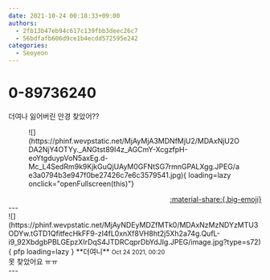 ```yaml
---
date: 2021-10-24 00:18:33+09:00
authors:
  - 2fb13b47eb94c617c139fbb3deec26c7
  - 56bdfafb606d9ce1b4ecdd572595e242
categories:
  - Seoyeon
---
```


# 0-89736240

<div class="post-container" markdown="1">
<div class="content-container md-sidebar__scrollwrap" markdown="1">

더여나 잃어버린 안경 찾았어??
<figure markdown="1">
![](https://phinf.wevpstatic.net/MjAyMjA3MDNfMjU2/MDAxNjU2ODA2NjY4OTYy._ANGtst89I4z_AGCmY-XcgzfpH-eoYtgduypVoN5axEg.d-Mc_L4SedRm9k9KjkGuQjUAyM0GFNtSG7rmnGPALXgg.JPEG/ae3a0794b3e947f0be27426c7e6c3579541.jpg){ loading=lazy onclick="openFullscreen(this)"}
</figure>


</div>
</div>

<div style="text-align: right;" markdown="1">
<a href="https://weverse.io/fromis9/fanpost/0-89736240" style="text-align: right;">:material-share:{.big-emoji}</a>
</div>
---

<div class="comments-container md-sidebar__scrollwrap" markdown="1">
<div class="comment" markdown="1">
<div class='id-container' markdown="1">
![](https://phinf.wevpstatic.net/MjAyNDEyMDZfMTk0/MDAxNzMzNDYzMTU3ODYw.tGTD1QfitfecHkFF9-zI4fL0xnXf8VH8ht2j5Xh2a74g.QufL-i9_92XbdgbPBLGEpzXIrDqS4JTDRCqprDbYdJIg.JPEG/image.jpg?type=s72){ pfp loading=lazy }
**<span class="artist">더여니</span>** <small>Oct 24 2021, 00:20</small><br>
</div>
<div class='comment-body' markdown="1">
못 찾았어요 ㅠㅠ
</div>
</div>
</div>
---
